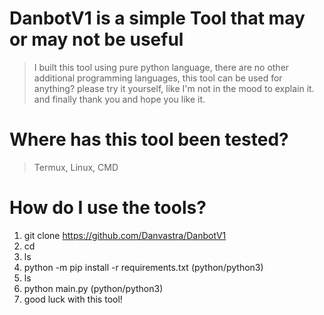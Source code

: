 # DanbotV1 is a simple Tool that may or may not be useful
> I built this tool using pure python language, there are no other additional programming languages, this tool can be used for anything? please try it yourself, like I'm not in the mood to explain it. and finally thank you and hope you like it.

# Where has this tool been tested?
> Termux, Linux, CMD

# How do I use the tools?
1. git clone https://github.com/Danvastra/DanbotV1
2. cd
3. ls
4. python -m pip install -r requirements.txt (python/python3)
5. ls
6. python main.py (python/python3)
7. good luck with this tool!

